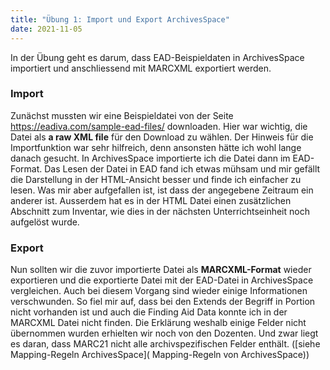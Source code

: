 ```yaml
---
title: "Übung 1: Import und Export ArchivesSpace"
date: 2021-11-05
---
```


In der Übung geht es darum, dass EAD-Beispieldaten in ArchivesSpace importiert und anschliessend mit MARCXML exportiert werden.  

### Import
Zunächst mussten wir eine Beispieldatei von der Seite <https://eadiva.com/sample-ead-files/> downloaden. Hier war wichtig, die Datei als **a raw XML file** für den Download zu wählen. Der Hinweis für die Importfunktion war sehr hilfreich, denn ansonsten hätte ich wohl lange danach gesucht. In ArchivesSpace importierte ich die Datei dann im EAD-Format. Das Lesen der Datei in EAD fand ich etwas mühsam und mir gefällt die Darstellung in der HTML-Ansicht besser und finde ich einfacher zu lesen. Was mir aber aufgefallen ist, ist dass der angegebene Zeitraum ein anderer ist. Ausserdem hat es in der HTML Datei einen zusätzlichen Abschnitt zum Inventar, wie dies in der nächsten Unterrichtseinheit noch aufgelöst wurde.  

### Export
Nun sollten wir die zuvor importierte Datei als **MARCXML-Format** wieder exportieren und die exportierte Datei mit der EAD-Datei in ArchivesSpace vergleichen. Auch bei diesem Vorgang sind wieder einige Informationen verschwunden. So fiel mir auf, dass bei den Extends der Begriff in Portion nicht vorhanden ist und auch die Finding Aid Data konnte ich in der MARCXML Datei nicht finden. Die Erklärung weshalb einige Felder nicht übernommen wurden erhielten wir noch von den Dozenten. Und zwar liegt es daran, dass MARC21 nicht alle archivspezifischen Felder enthält. ([siehe Mapping-Regeln ArchivesSpace]( Mapping-Regeln von ArchivesSpace))
